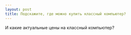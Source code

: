 ```yaml
---
layout: post 
title: Подскажите, где можно купить классный компьютер? 
--- 
```

И какие актуальные цены на классный компьютер?